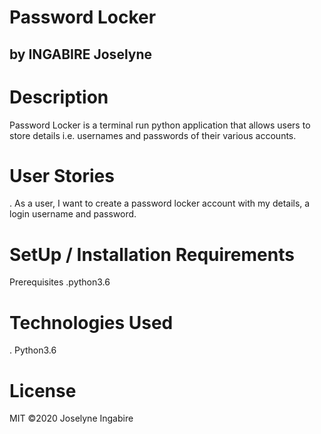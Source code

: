  # Password Locker
 ## by INGABIRE Joselyne
 # Description
 Password Locker is a terminal run python application that allows users to store details i.e. usernames and passwords of their various accounts.
 # User Stories
 . As a user, I want to create a password locker account with my details, a login username and password.

 # SetUp / Installation Requirements
 Prerequisites
 .python3.6
 # Technologies Used
 . Python3.6
 # License
 MIT ©2020 Joselyne Ingabire